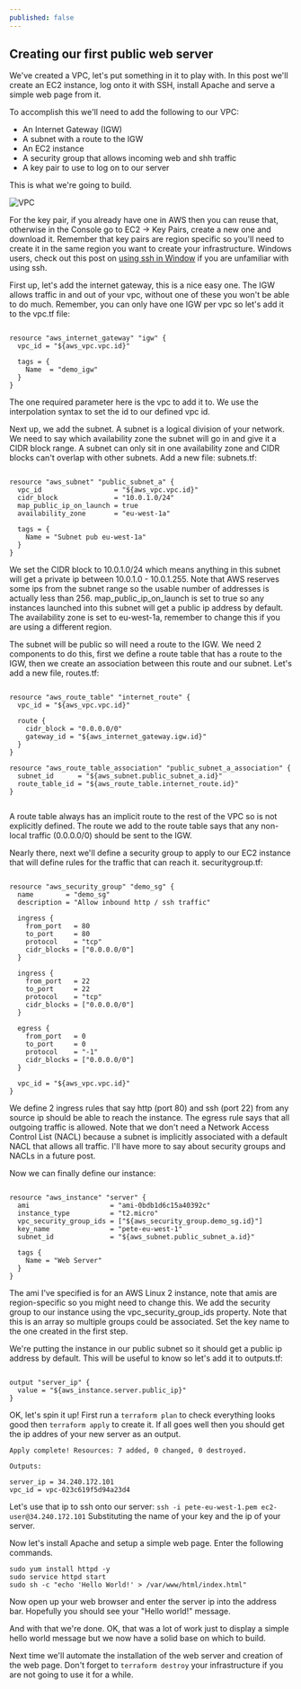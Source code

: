 ```yaml
---
published: false
---
```

## Creating our first public web server

We've created a VPC, let's put something in it to play with. In this post we'll create an EC2 instance, log onto it with SSH, install Apache and serve a simple web page from it.

To accomplish this we'll need to add the following to our VPC:
- An Internet Gateway (IGW)
- A subnet with a route to the IGW
- An EC2 instance
- A security group that allows incoming web and shh traffic
- A key pair to use to log on to our server

This is what we're going to build.

![VPC]({{site.baseurl}}//images/first_single_server.png)

For the key pair, if you already have one in AWS then you can reuse that, otherwise in the Console go to EC2 -> Key Pairs, create a new one and download it. Remember that key pairs are region specific so you'll need to create it in the same region you want to create your infrastructure. Windows users, check out this post on [using ssh in Window](http://pdsutcliffe.co.uk/2018-09-04/ssh-on-windows) if you are unfamiliar with using ssh.

First up, let's add the internet gateway, this is a nice easy one. The IGW allows traffic in and out of your vpc, without one of these you won't be able to do much.
Remember, you can only have one IGW per vpc so let's add it to the vpc.tf file:

``` HCL

resource "aws_internet_gateway" "igw" {
  vpc_id = "${aws_vpc.vpc.id}"
  
  tags = {
    Name  = "demo_igw"
  }
}

```

The one required parameter here is the vpc to add it to. We use the interpolation syntax to set the id to our defined vpc id.

Next up, we add the subnet. A subnet is a logical division of your network. We need to say which availability zone the subnet will go in and give it a CIDR block range. A subnet can only sit in one availability zone and CIDR blocks can't overlap with other subnets. Add a new file: subnets.tf:

``` HCL

resource "aws_subnet" "public_subnet_a" {
  vpc_id                  = "${aws_vpc.vpc.id}"
  cidr_block              = "10.0.1.0/24"
  map_public_ip_on_launch = true
  availability_zone       = "eu-west-1a"

  tags = {
    Name = "Subnet pub eu-west-1a"
  }
}

```

We set the CIDR block to 10.0.1.0/24 which means anything in this subnet will get a private ip between 10.0.1.0 - 10.0.1.255. Note that AWS reserves some ips from the subnet range so the usable number of addresses is actually less than 256. map_public_ip_on_launch is set to true so any instances launched into this subnet will get a public ip address by default.
The availability zone is set to eu-west-1a, remember to change this if you are using a different region.

The subnet will be public so will need a route to the IGW. We need 2 components to do this, first we define a route table that has a route to the IGW, then we create an association between this route and our subnet. Let's add a new file, routes.tf:

``` HCL

resource "aws_route_table" "internet_route" {
  vpc_id = "${aws_vpc.vpc.id}"

  route {
    cidr_block = "0.0.0.0/0"
    gateway_id = "${aws_internet_gateway.igw.id}"
  }
}

resource "aws_route_table_association" "public_subnet_a_association" {
  subnet_id      = "${aws_subnet.public_subnet_a.id}"
  route_table_id = "${aws_route_table.internet_route.id}"
}


```
A route table always has an implicit route to the rest of the VPC so is not explicitly defined. The route we add to the route table says that any non-local traffic (0.0.0.0/0) should be sent to the IGW.

Nearly there, next we'll define a security group to apply to our EC2 instance that will define rules for the traffic that can reach it.  securitygroup.tf:

``` HCL

resource "aws_security_group" "demo_sg" {
  name        = "demo_sg"
  description = "Allow inbound http / ssh traffic"

  ingress {
    from_port   = 80
    to_port     = 80
    protocol    = "tcp"
    cidr_blocks = ["0.0.0.0/0"]
  }

  ingress {
    from_port   = 22
    to_port     = 22
    protocol    = "tcp"
    cidr_blocks = ["0.0.0.0/0"]
  }

  egress {
    from_port   = 0
    to_port     = 0
    protocol    = "-1"
    cidr_blocks = ["0.0.0.0/0"]
  }

  vpc_id = "${aws_vpc.vpc.id}"
}

```
We define 2 ingress rules that say http (port 80) and ssh (port 22) from any source ip should be able to reach the instance. The egress rule says that all outgoing traffic is allowed.
Note that we don't need a Network Access Control List (NACL) because a subnet is implicitly associated with a default NACL that allows all traffic. I'll have more to say about security groups and NACLs in a future post.

Now we can finally define our instance:

``` HCL

resource "aws_instance" "server" {
  ami                    = "ami-0bdb1d6c15a40392c"
  instance_type          = "t2.micro"
  vpc_security_group_ids = ["${aws_security_group.demo_sg.id}"]
  key_name               = "pete-eu-west-1"
  subnet_id              = "${aws_subnet.public_subnet_a.id}"

  tags {
    Name = "Web Server"
  }
}

```

The ami I've specified is for an AWS Linux 2 instance, note that amis are region-specific so you might need to change this. We add the security group to our instance using the vpc_security_group_ids property. Note that this is an array so multiple groups could be associated. Set the key name to the one created in the first step.

We're putting the instance in our public subnet so it should get a public ip address by default. This will be useful to know so let's add it to outputs.tf:

``` HCL

output "server_ip" {
  value = "${aws_instance.server.public_ip}"
}

```

OK, let's spin it up! First run a `terraform plan` to check everything looks good then `terraform apply` to create it. If all goes well then you should get the ip addres of your new server as an output.

```
Apply complete! Resources: 7 added, 0 changed, 0 destroyed.

Outputs:

server_ip = 34.240.172.101
vpc_id = vpc-023c619f5d94a23d4
```

Let's use that ip to ssh onto our server:
`ssh -i pete-eu-west-1.pem ec2-user@34.240.172.101`
Substituting the name of your key and the ip of your server.

Now let's install Apache and setup a simple web page. Enter the following commands.

```
sudo yum install httpd -y
sudo service httpd start
sudo sh -c "echo 'Hello World!' > /var/www/html/index.html"
```

Now open up your web browser and enter the server ip into the address bar. Hopefully you should see your "Hello world!" message.

And with that we're done. OK, that was a lot of work just to display a simple hello world message but we now have a solid base on which to build.

Next time we'll automate the installation of the web server and creation of the web page. Don't forget to `terraform destroy` your infrastructure if you are not going to use it for a while.
